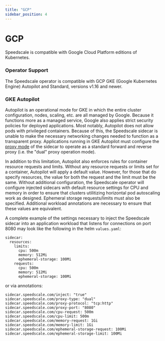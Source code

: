 ```yaml
---
title: "GCP"
sidebar_position: 4
---
```


# GCP

Speedscale is compatible with Google Cloud Platform editions of Kubernetes.

### Operator Support

The Speedscale operator is compatible with GCP GKE (Google Kubernetes Engine) Autopilot and Standard, versions v1.16 and newer.

### GKE Autopilot

Autopilot is an operational mode for GKE in which the entire cluster configuration, nodes, scaling, etc. are
all managed by Google. Because it functions more as a managed service, Google also applies strict security
policies for deployed applications. Most notably, Autopilot does not allow pods with privileged containers.
Because of this, the Speedscale sidecar is unable to make the necessary networking changes needed to function
as a transparent proxy. Applications running in GKE Autopilot must configure the [proxy mode](/setup/sidecar/proxy-modes.md)
of the sidecar to operate as a standard forward and reverse proxy (i.e. the "dual" proxy operation mode).

In addition to this limitation, Autopilot also enforces rules for container resource requests and limits.
Without any resource requests or limits set for a container, Autopilot will apply a default value. However,
for those that do specify resources, the value for both the request and the limit must be the same. Without
additional configuration, the Speedscale operator will configure injected sidecars with default resource
settings for CPU and memory in order to ensure that clusters utilitizing horizontal pod autoscaling work as
designed. Ephemeral storage requests/limits must also be specified. Additional workload annotations are necessary to ensure that these values are equivalent.

A complete example of the settings necessary to inject the Speedscale sidecar into an application workload
that listens for connections on port 8080 may look like the following in the helm `values.yaml`:

```
sidecar:
  resources:
    limits:
      cpu: 500m
      memory: 512Mi
      ephemeral-storage: 100Mi
    requests:
      cpu: 500m
      memory: 512Mi
      ephemeral-storage: 100Mi
```

or via annotations:

```
sidecar.speedscale.com/inject: "true"
sidecar.speedscale.com/proxy-type: "dual"
sidecar.speedscale.com/proxy-protocol: "tcp:http"
sidecar.speedscale.com/proxy-port: "8080"
sidecar.speedscale.com/cpu-request: 500m
sidecar.speedscale.com/cpu-limit: 500m
sidecar.speedscale.com/memory-request: 1Gi
sidecar.speedscale.com/memory-limit: 1Gi
sidecar.speedscale.com/ephemeral-storage-request: 100Mi
sidecar.speedscale.com/ephemeral-storage-limit: 100Mi
```
